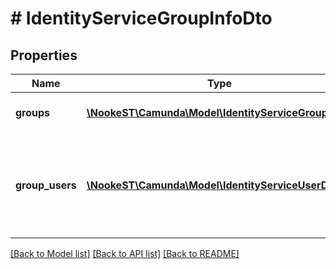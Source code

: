 # # IdentityServiceGroupInfoDto

## Properties

Name | Type | Description | Notes
------------ | ------------- | ------------- | -------------
**groups** | [**\NookeST\Camunda\Model\IdentityServiceGroupDto[]**](IdentityServiceGroupDto.md) | An array of group objects. | [optional]
**group_users** | [**\NookeST\Camunda\Model\IdentityServiceUserDto[]**](IdentityServiceUserDto.md) | An array that contains all users that are member in one of the groups. | [optional]

[[Back to Model list]](../../README.md#models) [[Back to API list]](../../README.md#endpoints) [[Back to README]](../../README.md)
